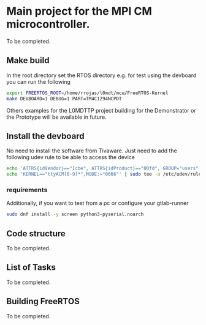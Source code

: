 # Main project for the MPI CM microcontroller.


To be completed.

## Make build
In the root directory set the RTOS directory e.g. for test using the devboard you can run the following
```bash
export FREERTOS_ROOT=/home/rrojas/l0mdt/mcu/FreeRTOS-Kernel
make DEVBOARD=1 DEBUG=1 PART=TM4C1294NCPDT
```
Others examples for the L0MDTTP project building for the Demonstrator or the Prototype will be available in future.


## Install the devboard
No need to install the software from Tivaware. Just need to add the following udev rule to be able to access the device
```bash
echo 'ATTRS{idVendor}=="1cbe", ATTRS{idProduct}=="00fd", GROUP="users", MODE="0666"' | sudo tee /etc/udev/rules.d/99-stellaris-launchpad.rules
echo 'KERNEL=="ttyACM[0-9]*",MODE:="0666"' | sudo tee -a /etc/udev/rules.d/99-stellaris-launchpad.rules
```

### requirements
Additionally, if you want to test from a pc or configure your gtlab-runner

```bash
sudo dnf install -y screen python3-pyserial.noarch
```


## Code structure

To be completed.

## List of Tasks

To be completed.

## Building FreeRTOS

To be completed.
